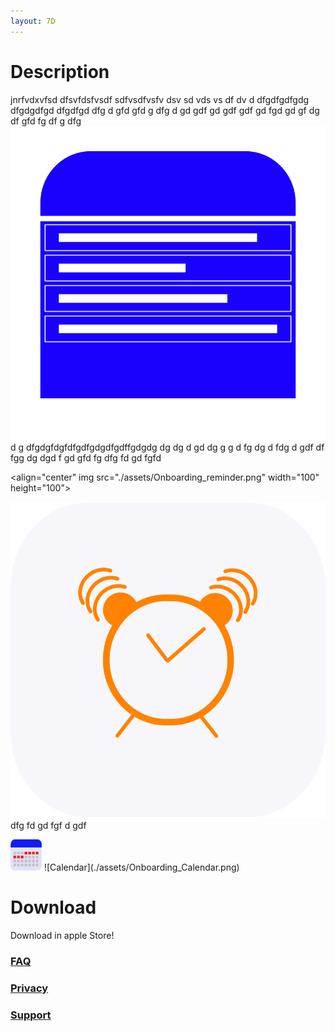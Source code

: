 ```yaml
---
layout: 7D
---
```

# Description
jnrfvdxvfsd
dfsvfdsfvsdf sdfvsdfvsfv dsv sd vds vs df dv  d dfgdfgdfgdg dfgdgdfgd  dfgdfgd dfg d gfd gfd g dfg d gd gdf gd gdf
gdf gd fgd gd gf dg df gfd fg df
g dfg
![Plan](./assets/Onboarding_plan.png)
d g dfgdgfdgfdfgdfgdgdfgdffgdgdg dg dg d gd dg g g d fg dg d fdg d gdf df fgg dg dgd f gd gfd fg dfg fd gd fgfd

<align="center" img src="./assets/Onboarding_reminder.png" width="100" height="100">

![Reminder](./assets/Onboarding_reminder.png)
 dfg fd gd fgf d gdf
 
 <img src="./assets/Onboarding_Calendar.png" width="50" height="50">
 ![Calendar](./assets/Onboarding_Calendar.png)

# Download
Download in apple Store!

### [FAQ](./faq.html)

### [Privacy](./privacy.html)

### [Support](./support.html)

